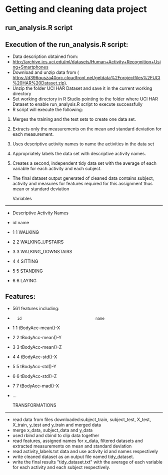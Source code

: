 Getting and cleaning data project
=================================

run_analysis.R script
----------------------

Execution of the run_analysis.R script:
---------------------------------------

* Data description obtained from:
* http://archive.ics.uci.edu/ml/datasets/Human+Activity+Recognition+Using+Smartphones
* Download and unzip data from ( https://d396qusza40orc.cloudfront.net/getdata%2Fprojectfiles%2FUCI%20HAR%20Dataset.zip).  
* Unzip the folder UCI HAR Dataset and save it in the current working directory  
* Set working directory in R Studio pointing to the folder where UCI HAR Dataset to enable run_analysis.R script to execute successfully  
* R script will execute the following:  

1. Merges the training and the test sets to create one data set.

2. Extracts only the measurements on the mean and standard deviation for each measurement.

3. Uses descriptive activity names to name the activities in the data set

4. Appropriately labels the data set with descriptive activity names.

5. Creates a second, independent tidy data set with the average of each variable for each activity and each subject.

*  The final dataset output generated of cleaned data contains subject, activity and measures for features required for this assignment thus mean or standard deviation


     Variables
 ----------------------------


* Descriptive Activity Names

*   id               name
*  1  1            WALKING
*  2  2   WALKING_UPSTAIRS
*  3  3 WALKING_DOWNSTAIRS
*  4  4            SITTING
*  5  5           STANDING
*  6  6             LAYING

  Features:
-------------
* 561 features including:
*       id                                 name
* 1     1                    tBodyAcc-mean()-X
* 2     2                    tBodyAcc-mean()-Y
* 3     3                    tBodyAcc-mean()-Z
* 4     4                     tBodyAcc-std()-X
* 5     5                     tBodyAcc-std()-Y
* 6     6                     tBodyAcc-std()-Z
* 7     7                     tBodyAcc-mad()-X
* ...



     TRANSFORMATIONS
-------------------------


* read data from files downloaded:subject_train, subject_test, X_test, X_train, y_test and y_train and merged data
* merge x_data, subject_data and y_data
* used rbind and cbind to clip data together
* read features, assigned names for x_data, filtered datasets and extracted measurements on mean and standard deviation
* read activity_labels.txt data and use activity id and names respectively
* write cleaned dataset as an output file named tidy_dataset. 
* write the final results "tidy_dataset.txt" with the average of each variable for each activity and each subject respectively.

